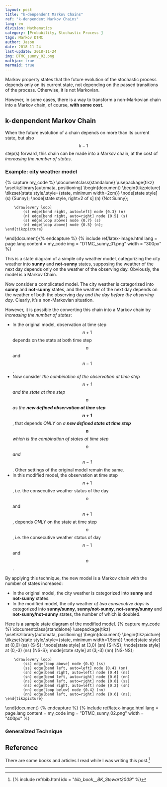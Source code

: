 ```yaml
---
layout: post
title: "k-denpendent Markov Chains"
ref: "k-denpendent Markov Chains"
lang: en
division: Mathematics
category: [Probability, Stochastic Process ]
tags: Markov DTMC
author: Jason
date: 2018-11-24
last-update: 2018-11-24
img: DTMC_sunny_02.png
mathjax: true
mermaid: true
---
```


Markov property states that the future evolution of the stochastic process depends only on its
current state, not depending on the passed transitions of the process. Otherwise, it is not Markovian.

However, in some cases, there is a way to transform a non-Markovian chain into a Markov chain, of
course, **with some cost**.

## k-denpendent Markov Chain
When the future evolution of a chain depends on more than its current state, but also $$k-1$$ step(s)
forward, this chain can be made into a Markov chain, at the cost of *increasing the number of states*.

### Example: city weather model
{% capture my_code %}
\documentclass{standalone}
\usepackage{tikz}
\usetikzlibrary{automata, positioning}
\begin{document}
    \begin{tikzpicture}
        \tikzset{state style/.style={state, minimum width=2cm}}
        \node[state style] (s) {Sunny};
        \node[state style, right=2 of s] (n) {Not Sunny};

        \draw[every loop]
            (s) edge[bend right, auto=left] node {0.3} (n)
            (n) edge[bend right, auto=right] node {0.5} (s)
            (s) edge[loop above] node {0.7} (s)
            (n) edge[loop above] node {0.5} (n);
    \end{tikzpicture}
\end{document}{% endcapture %}
{% include ref/latex-image.html lang = page.lang content = my_code img = "DTMC_sunny_01.png" width = "300px" %}

This is a state diagram of a simple city weather model, categorizing the city weather into **sunny**
and **not-sunny** states, supposing the weather of the next day depends only on the weather of the
observing day. Obviously, the model is a Markov Chain.

Now consider a complicated model. The city weather is categorized into **sunny** and **not-sunny**
states, and the weather of the next day depends on the weather of both the observing day *and the
day before the observing day*. Clearly, it’s a non-Markovian situation.

However, it is possible the converting this chain into a Markov chain by *increasing the number of
states*:
* In the original model, observation at time step $$n+1$$ depends on the state at both time step
$$n$$ and $$n-1$$.
* Now consider *the combination of the observation at time step $$n+1$$ and the state at time step
$$n$$ as the **new defined observation at time step $$n+1$$***, that depends *ONLY* on *a **new defined
state at time step $$n$$** which is the combination of states at time step $$n$$ and $$n-1$$*. Other
settings of the original model remain the same.
* In this modified model, the observation at time step $$n+1$$, i.e. the consecutive weather status
of the day $$n$$ and $$n+1$$, depends *ONLY* on the state at time step $$n$$, i.e. the consecutive
weather status of day $$n-1$$ and $$n$$.

By applying this technique, the new model is a Markov chain with the number of states increased:
* In the original model, the city weather is categorized into **sunny** and **not-sunny** states.
* In the modified model, the city weather *of two consecutive days* is categorized into **sunny/sunny**,
**sunny/not-sunny**, **not-sunny/sunny** and **not-sunny/not-sunny** states, the number of which is
doubled.

Here is a sample state diagram of the modified model.
{% capture my_code %}
\documentclass{standalone}
\usepackage{tikz}
\usetikzlibrary{automata, positioning}
\begin{document}
    \begin{tikzpicture}
        \tikzset{state style/.style={state, minimum width=1.5cm}}
        \node[state style] at (0,0) (ss) {S-S};
        \node[state style] at (3,0) (sn) {S-NS};
        \node[state style] at (0,-3) (ns) {NS-S};
        \node[state style] at (3,-3) (nn) {NS-NS};

        \draw[every loop]
            (ss) edge[loop above] node {0.6} (ss)
            (ss) edge[bend left, auto=left] node {0.4} (sn)
            (sn) edge[bend right, auto=left] node {0.4} (ns)
            (sn) edge[bend left, auto=right] node {0.6} (nn)
            (ns) edge[bend left, auto=right] node {0.8} (ss)
            (ns) edge[bend right, auto=left] node {0.2} (sn)
            (nn) edge[loop below] node {0.4} (nn)
            (nn) edge[bend left, auto=right] node {0.6} (ns);
    \end{tikzpicture}
\end{document}
{% endcapture %}
{% include ref/latex-image.html lang = page.lang content = my_code img = "DTMC_sunny_02.png" width = "400px" %}

### Generalized Technique


## Reference
There are some books and articles I read while I was writing this post.[^1]

***
[^1]: {% include ref/bib.html idx = "_bib_book__BK_Stewart2009_" %}
